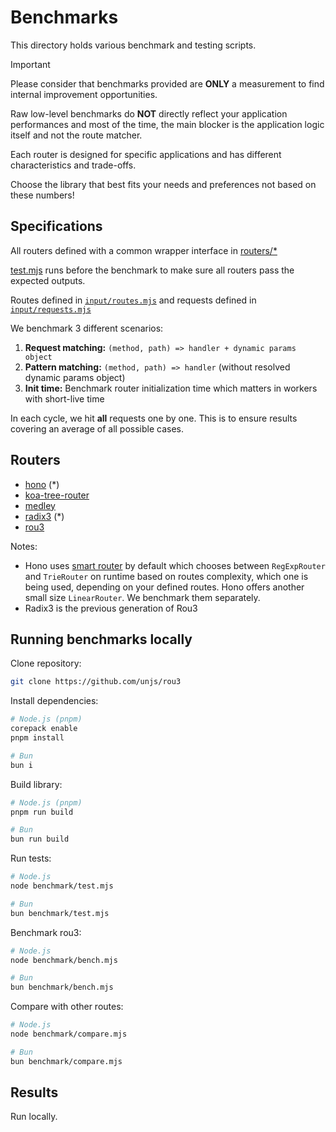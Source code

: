 # Benchmarks

This directory holds various benchmark and testing scripts.

> [!IMPORTANT]
> Please consider that benchmarks provided are **ONLY** a measurement to find internal improvement opportunities.
>
> Raw low-level benchmarks do **NOT** directly reflect your application performances and most of the time, the main blocker is the application logic itself and not the route matcher.
>
> Each router is designed for specific applications and has different characteristics and trade-offs.
>
> Choose the library that best fits your needs and preferences not based on these numbers!

## Specifications

All routers defined with a common wrapper interface in [routers/\*](./routers/)

[test.mjs](./test.mjs) runs before the benchmark to make sure all routers pass the expected outputs.

Routes defined in [`input/routes.mjs`](./input/routes.mjs) and requests defined in [`input/requests.mjs`](./input/requests.mjs)

We benchmark 3 different scenarios:

1. **Request matching:** `(method, path) => handler + dynamic params object`
2. **Pattern matching:** `(method, path) => handler` (without resolved dynamic params object)
3. **Init time:** Benchmark router initialization time which matters in workers with short-live time

In each cycle, we hit **all** requests one by one. This is to ensure results covering an average of all possible cases.

## Routers

- [hono](https://hono.dev/docs/concepts/routers) (\*)
- [koa-tree-router](https://github.com/steambap/koa-tree-router)
- [medley](https://github.com/medleyjs/router)
- [radix3](https://github.com/unjs/rou3/tree/radix3) (\*)
- [rou3](https://github.com/unjs/rou3)

Notes:

- Hono uses [smart router](https://hono.dev/docs/concepts/routers#smartrouter) by default which chooses between `RegExpRouter` and `TrieRouter` on runtime based on routes complexity, which one is being used, depending on your defined routes. Hono offers another small size `LinearRouter`. We benchmark them separately.
- Radix3 is the previous generation of Rou3

## Running benchmarks locally

Clone repository:

```sh
git clone https://github.com/unjs/rou3
```

Install dependencies:

```sh
# Node.js (pnpm)
corepack enable
pnpm install

# Bun
bun i
```

Build library:

```sh
# Node.js (pnpm)
pnpm run build

# Bun
bun run build
```

Run tests:

```sh
# Node.js
node benchmark/test.mjs

# Bun
bun benchmark/test.mjs
```

Benchmark rou3:

```sh
# Node.js
node benchmark/bench.mjs

# Bun
bun benchmark/bench.mjs
```

Compare with other routes:

```sh
# Node.js
node benchmark/compare.mjs

# Bun
bun benchmark/compare.mjs
```

## Results

Run locally.
